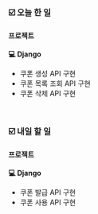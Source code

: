 ### ☑️  오늘 한 일
#### 프로젝트
<strong>💻 Django</strong>
  - 쿠폰 생성 API 구현
  - 쿠폰 목록 조회 API 구현
  - 쿠폰 삭제 API 구현

<br>

### ☑️  내일 할 일
#### 프로젝트
<strong>💻 Django</strong>
  - 쿠폰 발급 API 구현
  - 쿠폰 사용 API 구현
